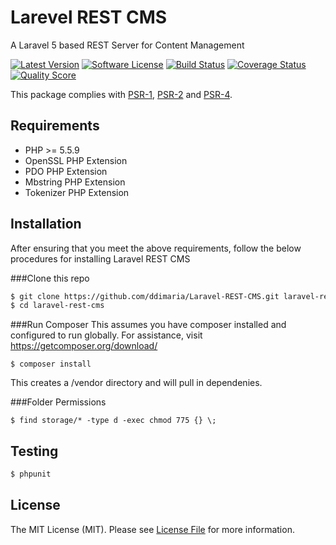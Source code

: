 # Larevel REST CMS
A Laravel 5 based REST Server for Content Management

[![Latest Version](https://img.shields.io/github/release/ddimaria/Laravel-REST-CMS.svg?style=flat-square)](https://github.com/ddimaria/Laravel-REST-CMS/releases)
[![Software License](https://img.shields.io/badge/license-MIT-brightgreen.svg?style=flat-square)](LICENSE)
[![Build Status](https://img.shields.io/travis/ddimaria/Laravel-REST-CMS/master.svg?style=flat-square)](https://travis-ci.org/ddimaria/Laravel-REST-CMS)
[![Coverage Status](https://img.shields.io/scrutinizer/coverage/g/ddimaria/Laravel-REST-CMS.svg?style=flat-square)](https://scrutinizer-ci.com/g/ddimaria/Laravel-REST-CMS/code-structure)
[![Quality Score](https://img.shields.io/scrutinizer/g/ddimaria/Laravel-REST-CMS.svg?style=flat-square)](https://scrutinizer-ci.com/g/ddimaria/Laravel-REST-CMS)

This package complies with [PSR-1], [PSR-2] and [PSR-4].

[PSR-1]: https://github.com/php-fig/fig-standards/blob/master/accepted/PSR-1-basic-coding-standard.md
[PSR-2]: https://github.com/php-fig/fig-standards/blob/master/accepted/PSR-2-coding-style-guide.md
[PSR-4]: https://github.com/php-fig/fig-standards/blob/master/accepted/PSR-4-autoloader.md

## Requirements

* PHP >= 5.5.9
* OpenSSL PHP Extension
* PDO PHP Extension
* Mbstring PHP Extension
* Tokenizer PHP Extension

## Installation
After ensuring that you meet the above requirements, follow the below procedures for installing Laravel REST CMS

###Clone this repo
```bash
$ git clone https://github.com/ddimaria/Laravel-REST-CMS.git laravel-rest-cms
$ cd laravel-rest-cms
```

###Run Composer
This assumes you have composer installed and configured to run globally.  For assistance, visit https://getcomposer.org/download/
```shell
$ composer install
```
This creates a /vendor directory and will pull in dependenies. 

###Folder Permissions
```shell
$ find storage/* -type d -exec chmod 775 {} \;
```
## Testing

``` bash
$ phpunit
```

## License

The MIT License (MIT). Please see [License File](https://github.com/thephpleague/fractal/blob/master/LICENSE) for more information.
